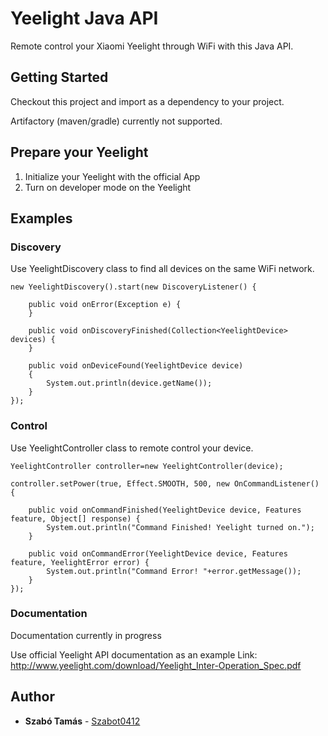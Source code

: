 # Yeelight Java API

Remote control your Xiaomi Yeelight through WiFi with this Java API.

## Getting Started

Checkout this project and import as a dependency to your project.

Artifactory (maven/gradle) currently not supported.

## Prepare your Yeelight

1. Initialize your Yeelight with the official App
2. Turn on developer mode on the Yeelight

## Examples

### Discovery

Use YeelightDiscovery class to find all devices on the same WiFi network.

```
new YeelightDiscovery().start(new DiscoveryListener() {
			
	public void onError(Exception e) {
	}
	
	public void onDiscoveryFinished(Collection<YeelightDevice> devices) {
	}
	
	public void onDeviceFound(YeelightDevice device) 
	{
		System.out.println(device.getName());
	}
});
```

### Control

Use YeelightController class to remote control your device.

```
YeelightController controller=new YeelightController(device);
				
controller.setPower(true, Effect.SMOOTH, 500, new OnCommandListener() {
	
	public void onCommandFinished(YeelightDevice device, Features feature, Object[] response) {
		System.out.println("Command Finished! Yeelight turned on.");
	}
	
	public void onCommandError(YeelightDevice device, Features feature, YeelightError error) {
		System.out.println("Command Error! "+error.getMessage());
	}
});
```

### Documentation

Documentation currently in progress

Use official Yeelight API documentation as an example
Link: http://www.yeelight.com/download/Yeelight_Inter-Operation_Spec.pdf

## Author

* **Szabó Tamás** - [Szabot0412](https://github.com/szabot0412)
